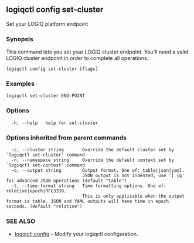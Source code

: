 ## logiqctl config set-cluster

Set your LOGIQ platform endpoint

### Synopsis


This command lets you set your LOGIQ cluster endpoint. You'll need a valid LOGIQ cluster endpoint in order to complete all operations. 
		

```
logiqctl config set-cluster [flags]
```

### Examples

```
logiqctl set-cluster END-POINT
```

### Options

```
  -h, --help   help for set-cluster
```

### Options inherited from parent commands

```
  -c, --cluster string       Override the default cluster set by `logiqctl set-cluster' command
  -n, --namespace string     Override the default context set by `logiqctl set-context' command
  -o, --output string        Output format. One of: table|json|yaml. 
                             JSON output is not indented, use '| jq' for advanced JSON operations (default "table")
  -t, --time-format string   Time formatting options. One of: relative|epoch|RFC3339. 
                             This is only applicable when the output format is table. JSON and YAML outputs will have time in epoch seconds. (default "relative")
```

### SEE ALSO

* [logiqctl config](logiqctl_config.md)	 - Modify your logiqctl configuration.


